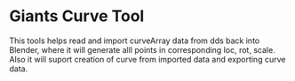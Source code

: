 # Giants Curve Tool
This tools helps read and import curveArray data from dds back into Blender, where it will generate alll points in corresponding loc, rot, scale. 
Also it will suport creation of curve from imported data and exporting curve data.
